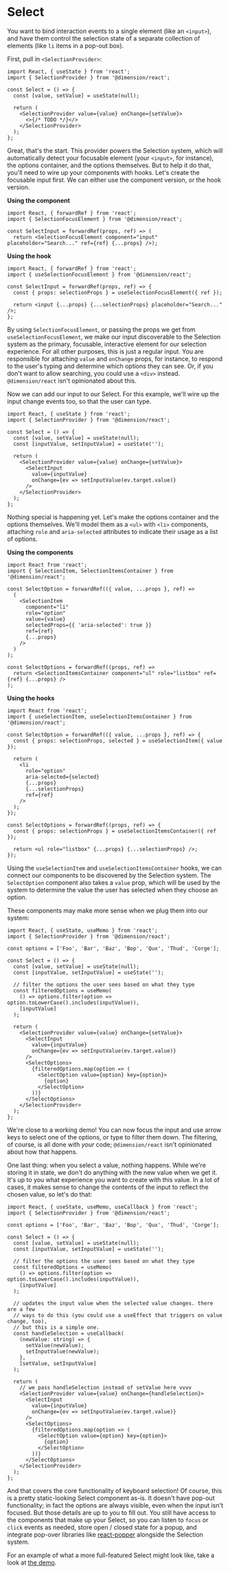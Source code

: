# Select

You want to bind interaction events to a single element (like an `<input>`), and have them control the selection state of a separate collection of elements (like `li` items in a pop-out box).

First, pull in `<SelectionProvider>`:

```tsx
import React, { useState } from 'react';
import { SelectionProvider } from '@dimension/react';

const Select = () => {
  const [value, setValue] = useState(null);

  return (
    <SelectionProvider value={value} onChange={setValue}>
      <>{/* TODO */}</>
    </SelectionProvider>
  );
};
```

Great, that's the start. This provider powers the Selection system, which will automatically detect your focusable element (your `<input>`, for instance), the options container, and the options themselves. But to help it do that, you'll need to wire up your components with hooks. Let's create the focusable input first. We can either use the component version, or the hook version.

**Using the component**

```tsx
import React, { forwardRef } from 'react';
import { SelectionFocusElement } from '@dimension/react';

const SelectInput = forwardRef(props, ref) => (
  return <SelectionFocusElement component="input" placeholder="Search..." ref={ref} {...props} />);
```

**Using the hook**

```tsx
import React, { forwardRef } from 'react';
import { useSelectionFocusElement } from '@dimension/react';

const SelectInput = forwardRef(props, ref) => {
  const { props: selectionProps } = useSelectionFocusElement({ ref });

  return <input {...props} {...selectionProps} placeholder="Search..." />;
};
```

By using `SelectionFocusElement`, or passing the props we get from `useSelectionFocusElement`, we make our input discoverable to the Selection system as the primary, focusable, interactive element for our selection experience. For all other purposes, this is just a regular input. You are responsible for attaching `value` and `onChange` props, for instance, to respond to the user's typing and determine which options they can see. Or, if you don't want to allow searching, you could use a `<div>` instead. `@dimension/react` isn't opinionated about this.

Now we can add our input to our Select. For this example, we'll wire up the input change events too, so that the user can type.

```tsx
import React, { useState } from 'react';
import { SelectionProvider } from '@dimension/react';

const Select = () => {
  const [value, setValue] = useState(null);
  const [inputValue, setInputValue] = useState('');

  return (
    <SelectionProvider value={value} onChange={setValue}>
      <SelectInput
        value={inputValue}
        onChange={ev => setInputValue(ev.target.value)}
      />
    </SelectionProvider>
  );
};
```

Nothing special is happening yet. Let's make the options container and the options themselves. We'll model them as a `<ul>` with `<li>` components, attaching `role` and `aria-selected` attributes to indicate their usage as a list of options.

**Using the components**

```tsx
import React from 'react';
import { SelectionItem, SelectionItemsContainer } from '@dimension/react';

const SelectOption = forwardRef(({ value, ...props }, ref) =>
  (
    <SelectionItem
      component="li"
      role="option"
      value={value}
      selectedProps={{ 'aria-selected': true }}
      ref={ref}
      {...props}
    />
  )
);

const SelectOptions = forwardRef((props, ref) =>
  return <SelectionItemsContainer component="ul" role="listbox" ref={ref} {...props} />
);
```

**Using the hooks**

```tsx
import React from 'react';
import { useSelectionItem, useSelectionItemsContainer } from '@dimension/react';

const SelectOption = forwardRef(({ value, ...props }, ref) => {
  const { props: selectionProps, selected } = useSelectionItem({ value });

  return (
    <li
      role="option"
      aria-selected={selected}
      {...props}
      {...selectionProps}
      ref={ref}
    />
  );
});

const SelectOptions = forwardRef((props, ref) => {
  const { props: selectionProps } = useSelectionItemsContainer({ ref });

  return <ul role="listbox" {...props} {...selectionProps} />;
});
```

Using the `useSelectionItem` and `useSelectionItemsContainer` hooks, we can connect our components to be discovered by the Selection system. The `SelectOption` component also takes a `value` prop, which will be used by the system to determine the value the user has selected when they choose an option.

These components may make more sense when we plug them into our system:

```tsx
import React, { useState, useMemo } from 'react';
import { SelectionProvider } from '@dimension/react';

const options = ['Foo', 'Bar', 'Baz', 'Bop', 'Qux', 'Thud', 'Corge'];

const Select = () => {
  const [value, setValue] = useState(null);
  const [inputValue, setInputValue] = useState('');

  // filter the options the user sees based on what they type
  const filteredOptions = useMemo(
    () => options.filter(option => option.toLowerCase().includes(inputValue)),
    [inputValue]
  );

  return (
    <SelectionProvider value={value} onChange={setValue}>
      <SelectInput
        value={inputValue}
        onChange={ev => setInputValue(ev.target.value)}
      />
      <SelectOptions>
        {filteredOptions.map(option => (
          <SelectOption value={option} key={option}>
            {option}
          </SelectOption>
        ))}
      </SelectOptions>
    </SelectionProvider>
  );
};
```

We're close to a working demo! You can now focus the input and use arrow keys to select one of the options, or type to filter them down. The filtering, of course, is all done with _your_ code; `@dimension/react` isn't opinionated about how that happens.

One last thing: when you select a value, nothing happens. While we're storing it in state, we don't do anything with the new value when we get it. It's up to you what experience you want to create with this value. In a lot of cases, it makes sense to change the contents of the input to reflect the chosen value, so let's do that:

```tsx
import React, { useState, useMemo, useCallback } from 'react';
import { SelectionProvider } from '@dimension/react';

const options = ['Foo', 'Bar', 'Baz', 'Bop', 'Qux', 'Thud', 'Corge'];

const Select = () => {
  const [value, setValue] = useState(null);
  const [inputValue, setInputValue] = useState('');

  // filter the options the user sees based on what they type
  const filteredOptions = useMemo(
    () => options.filter(option => option.toLowerCase().includes(inputValue)),
    [inputValue]
  );

  // updates the input value when the selected value changes. there are a few
  // ways to do this (you could use a useEffect that triggers on value change, too),
  // but this is a simple one.
  const handleSelection = useCallback(
    (newValue: string) => {
      setValue(newValue);
      setInputValue(newValue);
    },
    [setValue, setInputValue]
  );

  return (
    // we pass handleSelection instead of setValue here vvvv
    <SelectionProvider value={value} onChange={handleSelection}>
      <SelectInput
        value={inputValue}
        onChange={ev => setInputValue(ev.target.value)}
      />
      <SelectOptions>
        {filteredOptions.map(option => (
          <SelectOption value={option} key={option}>
            {option}
          </SelectOption>
        ))}
      </SelectOptions>
    </SelectionProvider>
  );
};
```

And that covers the core functionality of keyboard selection! Of course, this is a pretty static-looking Select component as-is. It doesn't have pop-out functionality; in fact the options are always visible, even when the input isn't focused. But those details are up to you to fill out. You still have access to the components that make up your Select, so you can listen to `focus` or `click` events as needed, store open / closed state for a popup, and integrate pop-over libraries like [react-popper](https://www.npmjs.com/package/react-popper) alongside the Selection system.

For an example of what a more full-featured Select might look like, take a look at [the demo](../homepage/src/Select.tsx).
